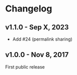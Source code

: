 # Changelog

## v1.1.0 - Sep X, 2023 
- Add #24 (permalink sharing)

## v1.0.0 - Nov 8, 2017
First public release 